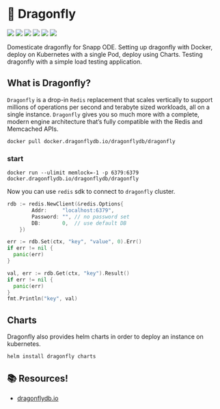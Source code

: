 # :dragon: Dragonfly

![](https://img.shields.io/badge/language-CPP-9cf?style=flat-square)
![](https://img.shields.io/github/v/release/amirhnajafiz/dragonfly?style=flat-square)
![](https://img.shields.io/badge/platform-ODE-important?style=flat-square)
![](https://img.shields.io/badge/platform-OKD-important?style=flat-square)
![](https://img.shields.io/badge/runtime-Docker-blue?style=flat-square)
![](https://img.shields.io/badge/deploy-helm_charts-lightblue?style=flat-square)

Domesticate dragonfly for Snapp ODE. Setting up dragonfly with Docker, deploy on Kubernetes with a single Pod, deploy using
Charts. Testing dragonfly with a simple load testing application.

## What is Dragonfly?

```Dragonfly``` is a drop-in ```Redis``` replacement that scales vertically to support millions of 
operations per second and terabyte sized workloads, all on a single instance.
```Dragonfly``` gives you so much more with a complete, modern engine architecture that’s fully 
compatible with the Redis and Memcached APIs.

```shell
docker pull docker.dragonflydb.io/dragonflydb/dragonfly
```

### start

```shell
docker run --ulimit memlock=-1 -p 6379:6379 docker.dragonflydb.io/dragonflydb/dragonfly
```

Now you can use ```redis``` sdk to connect to ```dragonfly``` cluster.

```go
rdb := redis.NewClient(&redis.Options{
		Addr:     "localhost:6379",
		Password: "", // no password set
		DB:       0,  // use default DB
	})

err := rdb.Set(ctx, "key", "value", 0).Err()
if err != nil {
  panic(err)
}

val, err := rdb.Get(ctx, "key").Result()
if err != nil {
  panic(err)
}
fmt.Println("key", val)
```

## Charts

Dragonfly also provides helm charts in order to deploy an instance on kubernetes.

```shell
helm install dragonfly charts
```

## :books: Resources!

- [dragonflydb.io](https://dragonflydb.io/)
